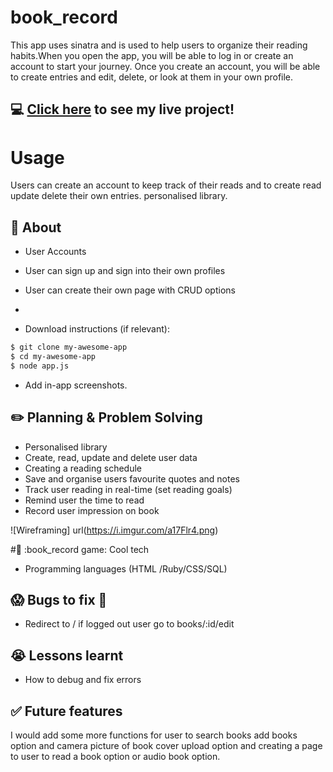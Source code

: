 # book_record
This app uses sinatra and is used to help users to organize their reading habits.When you open the app, you will be able to log in or create an account to start your journey. Once you create an account, you will be able to create entries and edit, delete, or look at them in your own profile. 

## :computer: [Click here](https://blooming-coast-56411.herokuapp.com/) to see my live project!

# Usage
Users can create an account to keep track of their reads and to create read update delete their own entries. personalised library.

## :page_facing_up: About
- User Accounts
- User can sign up and sign into their own profiles
- User can create their own page with CRUD options
- 

- Download instructions (if relevant):
```zsh
$ git clone my-awesome-app
$ cd my-awesome-app
$ node app.js
```
- Add in-app screenshots.

## :pencil2: Planning & Problem Solving
- Personalised library
- Create, read, update and delete user data
- Creating a reading schedule
- Save and organise users favourite quotes and notes
- Track user reading in real-time (set reading goals)
- Remind user the time to read
- Record user impression on book

![Wireframing] url(https://i.imgur.com/a17Flr4.png)

 #🔺 :book_record game: Cool tech
- Programming languages (HTML /Ruby/CSS/SQL)



## :scream: Bugs to fix :poop:
- Redirect to / if logged out user go to books/:id/edit


## :sob: Lessons learnt
- How to debug and fix errors



## :white_check_mark: Future features
I would add some more functions for user to search books add books option and camera picture of book cover upload option and creating a page to user to read a book option or audio book option.